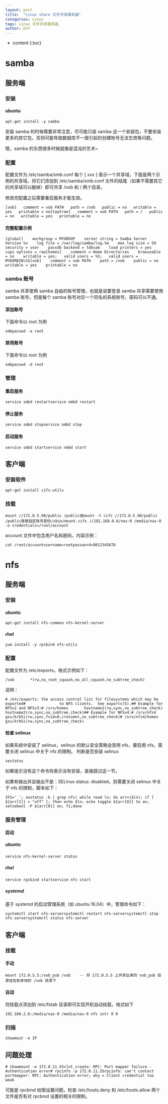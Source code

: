 ```yaml
---
layout: post
title:  "Linux share 文件共享服务器"
categories: Linux
tags: Linux 文件共享服务器
author: DJY
---
```


* content
{:toc}
# samba

## 服务端

### 安装

#### ubuntu

```
apt-get install -y samba
```

安装 samba 的时候需要非常注意，尽可能只装 samba 这一个安装包，不要安装更多的其它包，否则可能导致数据库不一致引起的创建账号无法生效等问题。

嗯，samba 的东西很多时候就像是混沌的艺术~

### 配置

配置文件为 /etc/samba/smb.conf 
每个 [ xxx ] 表示一个共享域，下面是两个示例的共享域，将它们添加到 /etc/samba/smb.conf 文件的结尾（如果不需要其它的共享域可以删掉）即可共享 /vob 和 / 两个目录。

修改完配置之后需要重启服务才能生效。

```
[vob]   comment = vob PATH   path = /vob   public = no   writable = yes   printable = no[toptree]   comment = vob PATH   path = /   public = no   writable = yes   printable = no
```

#### 完整配置示例

```
[global]    workgroup = MYGROUP    server string = Samba Server Version %v    log file = /var/log/samba/log.%m    max log size = 50    security = user    passdb backend = tdbsam    load printers = yes    cups options = raw[homes]    comment = Home Directories    browseable = no    writable = yes;   valid users = %S;   valid users = MYDOMAIN\%S[vob]    comment = vob PATH    path = /vob    public = no    writable = yes    printable = no
```

### samba 账号

samba 共享使用 samba 自由的账号管理，也就是说要登录 samba 共享需要使用 samba 账号，但是每个 samba 账号对应一个同名的系统账号，密码可以不通。

#### 添加账号

下面命令以 root 为例

```
smbpasswd -a root
```

#### 禁用账号

下面命令以 root 为例

```
smbpasswd -d root
```

### 管理

#### 重启服务

```
service smbd restartservice nmbd restart
```

#### 停止服务

```
service smbd stopservice nmbd stop
```

#### 启动服务

```
service smbd startservice nmbd start
```

## 客户端

### 安装软件

```
apt-get install cifs-utils
```

### 挂载

```
mount //172.0.5.90/public /public或mount -t cifs //172.0.5.90/public /public直接指定账号密码/sbin/mount.cifs //192.168.0.6/nas-0 /media/nas-0 -o credentials=/root/account
```

account 文件中包含用户名和密码，内容示例：

```
cat /root/accountusername=rootpassword=9012345678
```

# nfs

## 服务端

### 安装

#### ubuntu

```
apt-get install nfs-common nfs-kernel-server
```

#### rhel

```
yum install -y rpcbind nfs-utils
```

### 配置

配置文件为 /etc/exports，格式示例如下：

```
/vob       *(rw,no_root_squash,no_all_squash,no_subtree_check)
```

说明：

```
# /etc/exports: the access control list for filesystems which may be exported#               to NFS clients.  See exports(5).## Example for NFSv2 and NFSv3:# /srv/homes       hostname1(rw,sync,no_subtree_check) hostname2(ro,sync,no_subtree_check)## Example for NFSv4:# /srv/nfs4        gss/krb5i(rw,sync,fsid=0,crossmnt,no_subtree_check)# /srv/nfs4/homes  gss/krb5i(rw,sync,no_subtree_check)
```

#### 检查 selinux

如果系统中安装了 selinux，selinux 的默认安全策略会禁用 nfs，要启用 nfs，需要关闭 selinux 中关于 nfs 的限制。 
判断是否安装 selinux

```
sestatus
```

如果提示没有这个命令则表示没有安装，直接跳过这一节。

如果有输出并且输出不是：SELinux status: disabled，则需要关闭 selinux 中关于 nfs 的限制，脚本如下：

```
IFS=' '; sestatus -b | grep nfs| while read ln; do arr=($ln); if [ ${arr[1]} = "off" ]; then echo $ln; echo toggle ${arr[0]} to on; setsebool -P ${arr[0]} on; fi;done
```

### 服务管理

#### 启动

##### ubuntu

```
service nfs-kernel-server status
```

##### rhel

```
service rpcbind startservice nfs start
```

##### systemd

基于 systemd 的启动管理系统（如 ubuntu 16.04）中，管理命令如下：

```
systemctl start nfs-serversystemctl restart nfs-serversystemctl stop nfs-serversystemctl status nfs-server
```

## 客户端

### 挂载

#### 手动

```
mount 172.0.5.5:/vob_pub /vob    -- 将 172.0.5.5 上共享出来的 vob_pub 目录挂在到本地的 /vob 目录下
```

#### 自动

将挂载点添加到 /etc/fstab 目录即可实现开机自动挂载，格式如下

```
192.168.2.6:/media/nas-0 /media/nas-0 nfs intr 0 0
```

### 扫描

```
showmout -e IP
```

## 问题处理

```
# showmount -e 172.0.11.55clnt_create: RPC: Port mapper failure - Authentication error# rpcinfo -p 172.0.11.55rpcinfo: can't contact portmapper: RPC: Authentication error; why = Client credential too weak
```

可能是 rpcbind 权限设置问题，检查 /etc/hosts.deny 和 /etc/hosts.allow 两个文件是否有对 rpcbind 设置的相关的限制。